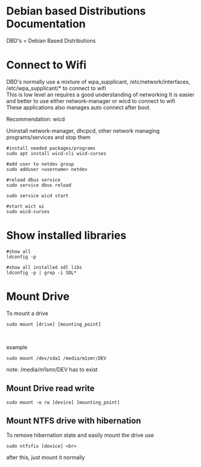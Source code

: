 # Debian based Distributions Documentation

DBD's = Debian Based Distributions

# Connect to Wifi

DBD's normally use a mixture of wpa_supplicant, /etc/network/interfaces, /etc/wpa_supplicant/* to connect to wifi<br>
This is low level an requires a good understanding of networking
It is easier and better to use either network-manager or wicd to connect to wifi<br>
These applications also manages auto connect after boot.

Recommendation: wicd

Uninstall network-manager, dhcpcd, other network managing programs/services and stop them

    #install needed packages/programs
    sudo apt install wicd-cli wicd-curses

    #add user to netdev group
    sudo adduser <username> netdev
    
    #reload dbus service
    sudo service dbus reload

    sudo service wicd start

    #start wict ui
    sudo wicd-curses

# Show installed libraries

    #show all
    ldconfig -p

    #show all installed sdl libs
    ldconfig -p | grep -i SDL*

# Mount Drive

To mount a drive<br>

    sudo mount [drive] [mounting_point]
<br>

example<br>

    sudo mount /dev/sda1 /media/m1smr/DEV

note: /media/m1smr/DEV has to exist

## Mount Drive read write

    sudo mount -o rw [device] [mounting_point]

## Mount NTFS drive with hibernation

To remove hibernation state and easily mount the drive use<br>

    sudo ntfsfix [device] <br>

after this, just mount it normally
